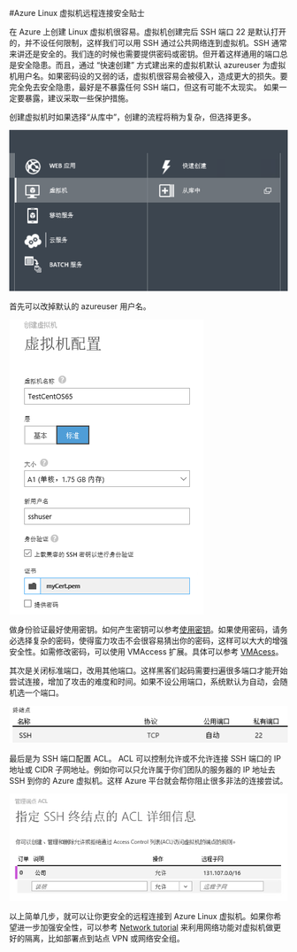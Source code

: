<properties
   pageTitle="Linux 虚拟机远程连接安全贴士 | Azure"
   description="本文介绍如何安全的远程连接到 Linux 虚拟机"
   services="open-source"
   documentationCenter=""
   authors=""
   manager=""
   editor=""/>

<tags
   ms.service="open-source-website"  
   ms.date=""
   wacn.date="06/14/2016"/>


#Azure Linux 虚拟机远程连接安全贴士

在 Azure 上创建 Linux 虚拟机很容易。虚拟机创建完后 SSH 端口 22 是默认打开的，并不设任何限制，这样我们可以用 SSH 通过公共网络连到虚拟机。SSH 通常来讲还是安全的。我们连的时候也需要提供密码或密钥。但开着这样通用的端口总是安全隐患。而且，通过 “快速创建” 方式建出来的虚拟机默认 azureuser 为虚拟机用户名。如果密码设的又弱的话，虚拟机很容易会被侵入，造成更大的损失。要完全免去安全隐患，最好是不暴露任何 SSH 端口，但这有可能不太现实。 如果一定要暴露，建议采取一些保护措施。
 
创建虚拟机时如果选择“从库中”，创建的流程将稍为复杂，但选择更多。 
 
![从库中][1]

首先可以改掉默认的 azureuser 用户名。  

![azureuser 用户名][2]
 
做身份验证最好使用密钥。如何产生密钥可以参考[使用密钥](/manage/linux/how-to-guides/ssh-into-linux)。如果使用密码，请务必选择复杂的密码，使得蛮力攻击不会很容易猜出你的密码，这样可以大大的增强安全性。如需修改密码，可以使用 VMAccess 扩展。具体可以参考 [VMAcess](/documentation/articles/virtual-machines-linux-classic-reset-access/)。

其次是关闭标准端口，改用其他端口。这样黑客们起码需要扫遍很多端口才能开始尝试连接，增加了攻击的难度和时间。如果不设公用端口，系统默认为自动，会随机选一个端口。  

![端口][3]
 
最后是为 SSH 端口配置 ACL。 ACL 可以控制允许或不允许连接 SSH 端口的 IP 地址或 CIDR 子网地址。例如你可以只允许属于你们团队的服务器的 IP 地址去 SSH 到你的 Azure 虚拟机。这样 Azure 平台就会帮你阻止很多非法的连接尝试。 
 
![为 SSH 端口配置 ACL][4]
 
以上简单几步，就可以让你更安全的远程连接到 Azure Linux 虚拟机。如果你希望进一步加强安全性，可以参考 [Network tutorial](/documentation/services/networking) 来利用网络功能对虚拟机做更好的隔离，比如部署点到站点 VPN 或网络安全组。  

<!--image references-->
[1]: ./media/open-source-azure-virtual-machines-linux-rdp-security-guide/open-source-azure-virtual-machines-linux-rdp-security-guide-1.png  
[2]: ./media/open-source-azure-virtual-machines-linux-rdp-security-guide/open-source-azure-virtual-machines-linux-rdp-security-guide-2.png  
[3]: ./media/open-source-azure-virtual-machines-linux-rdp-security-guide/open-source-azure-virtual-machines-linux-rdp-security-guide-3.png  
[4]: ./media/open-source-azure-virtual-machines-linux-rdp-security-guide/open-source-azure-virtual-machines-linux-rdp-security-guide-4.png  